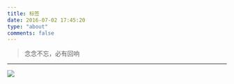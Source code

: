 ```yaml
---
title: 标签
date: 2016-07-02 17:45:20
type: "about"
comments: false 
---
```

<blockquote class="blockquote-center">念念不忘，必有回响</blockquote>
<hr>

![](http://o768r1c9k.bkt.clouddn.com/cat.jpg)
